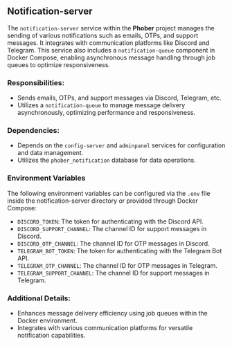 ## Notification-server

The `notification-server` service within the <b>Phober</b> project manages the sending of various notifications such as emails, OTPs, and support messages. It integrates with communication platforms like Discord and Telegram. This service also includes a `notification-queue` component in Docker Compose, enabling asynchronous message handling through job queues to optimize responsiveness.

### Responsibilities:
- Sends emails, OTPs, and support messages via Discord, Telegram, etc.
- Utilizes a `notification-queue` to manage message delivery asynchronously, optimizing performance and responsiveness.

### Dependencies:
- Depends on the `config-server` and `adminpanel` services for configuration and data management.
- Utilizes the `phober_notification` database for data operations.

### Environment Variables

The following environment variables can be configured via the `.env` file inside the notification-server directory or provided through Docker Compose:

- `DISCORD_TOKEN`: The token for authenticating with the Discord API.
- `DISCORD_SUPPORT_CHANNEL`: The channel ID for support messages in Discord.
- `DISCORD_OTP_CHANNEL`: The channel ID for OTP messages in Discord.
- `TELEGRAM_BOT_TOKEN`: The token for authenticating with the Telegram Bot API.
- `TELEGRAM_OTP_CHANNEL`: The channel ID for OTP messages in Telegram.
- `TELEGRAM_SUPPORT_CHANNEL`: The channel ID for support messages in Telegram.

### Additional Details:
- Enhances message delivery efficiency using job queues within the Docker environment.
- Integrates with various communication platforms for versatile notification capabilities.
